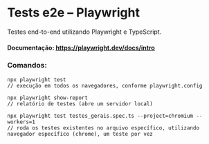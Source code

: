 # Tests e2e – Playwright
Testes end-to-end utilizando Playwright e TypeScript. 

#### Documentação: https://playwright.dev/docs/intro

### Comandos:
    npx playwright test  
    // execução em todos os navegadores, conforme playwright.config

    npx playwright show-report
    // relatório de testes (abre um servidor local) 

    npx playwright test testes_gerais.spec.ts --project=chromium --workers=1
    // roda os testes existentes no arquivo específico, utilizando navegador específico (chrome), um teste por vez

